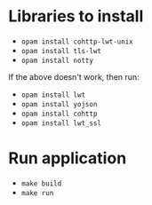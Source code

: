 # Libraries to install
- `opam install cohttp-lwt-unix`
- `opam install tls-lwt`
- `opam install notty`

If the above doesn't work, then run:

- `opam install lwt`
- `opam install yojson`
- `opam install cohttp`
- `opam install lwt_ssl`

# Run application
- `make build`
- `make run`
